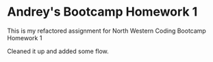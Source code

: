# Andrey's Bootcamp Homework 1

This is my refactored assignment for North Western Coding Bootcamp Homework 1

Cleaned it up and added some flow.
